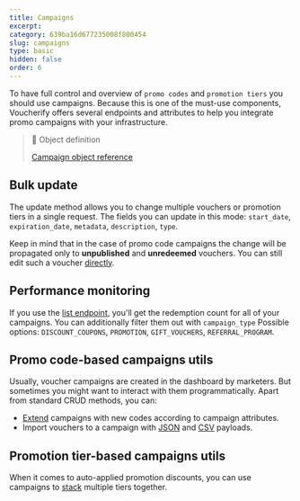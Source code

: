 ```yaml
---
title: Campaigns
excerpt: 
category: 639ba16d677235008f800454
slug: campaigns
type: basic
hidden: false
order: 6
---
```


To have full control and overview of `promo codes` and `promotion tiers` you should use campaigns. Because this is one of the must-use components, Voucherify offers several endpoints and attributes to help you integrate promo campaigns with your infrastructure.

> 📘 Object definition
> 
> [Campaign object reference](ref:get-campaign)

## Bulk update

The update method allows you to change multiple vouchers or promotion tiers in a single request. The fields you can update in this mode: `start_date`, `expiration_date`, `metadata`, `description`, `type`.

Keep in mind that in the case of promo code campaigns the change will be propagated only to **unpublished** and **unredeemed** vouchers. You can still edit such a voucher [directly](ref:update-voucher).

## Performance monitoring

If you use the [list endpoint](ref:list-campaigns), you'll get the redemption count for all of your campaigns. You can additionally filter them out with `campaign_type`  Possible options: `DISCOUNT_COUPONS`, `PROMOTION`, `GIFT_VOUCHERS`, `REFERRAL_PROGRAM`.

## Promo code-based campaigns utils

Usually, voucher campaigns are created in the dashboard by marketers. But sometimes you might want to interact with them programmatically. Apart from standard CRUD methods, you can:

- [Extend](ref:add-vouchers-to-campaign) campaigns with new codes according to campaign attributes.
- Import vouchers to a campaign with [JSON](ref:import-vouchers-to-campaign) and [CSV](ref:import-vouchers-to-campaign-using-csv) payloads.


## Promotion tier-based campaigns utils

When it comes to auto-applied promotion discounts, you can use campaigns to [stack](ref:add-promotion-tier-to-campaign) multiple tiers together.